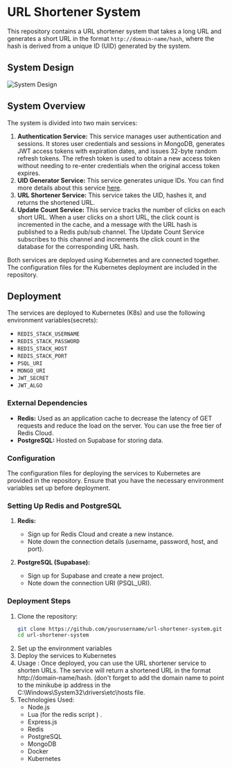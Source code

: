 # URL Shortener System

This repository contains a URL shortener system that takes a long URL and generates a short URL in the format `http://domain-name/hash`, where the hash is derived from a unique ID (UID) generated by the system.

## System Design

![System Design](design.png)

## System Overview

The system is divided into two main services:

1. **Authentication Service:** This service manages user authentication and sessions. It stores user credentials and sessions in MongoDB, generates JWT access tokens with expiration dates, and issues 32-byte random refresh tokens. The refresh token is used to obtain a new access token without needing to re-enter credentials when the original access token expires.
2. **UID Generator Service:** This service generates unique IDs. You can find more details about this service [here](https://github.com/Chiheb-Ellefi/Unique_ID_Generator).
3. **URL Shortener Service:** This service takes the UID, hashes it, and returns the shortened URL.
4. **Update Count Service:** This service tracks the number of clicks on each short URL. When a user clicks on a short URL, the click count is incremented in the cache, and a message with the URL hash is published to a Redis pub/sub channel. The Update Count Service subscribes to this channel and increments the click count in the database for the corresponding URL hash.

Both services are deployed using Kubernetes and are connected together. The configuration files for the Kubernetes deployment are included in the repository.

## Deployment

The services are deployed to Kubernetes (K8s) and use the following environment variables(secrets):

- `REDIS_STACK_USERNAME`
- `REDIS_STACK_PASSWORD`
- `REDIS_STACK_HOST`
- `REDIS_STACK_PORT`
- `PSQL_URI`
- `MONGO_URI`
- `JWT_SECRET`
- `JWT_ALGO`

### External Dependencies

- **Redis:** Used as an application cache to decrease the latency of GET requests and reduce the load on the server. You can use the free tier of Redis Cloud.
- **PostgreSQL:** Hosted on Supabase for storing data. 

### Configuration

The configuration files for deploying the services to Kubernetes are provided in the repository. Ensure that you have the necessary environment variables set up before deployment.

### Setting Up Redis and PostgreSQL

1. **Redis:** 
   - Sign up for Redis Cloud and create a new instance.
   - Note down the connection details (username, password, host, and port).

2. **PostgreSQL (Supabase):**
   - Sign up for Supabase and create a new project.
   - Note down the connection URI (PSQL_URI).

### Deployment Steps

1. Clone the repository:
   ```sh
   git clone https://github.com/yourusername/url-shortener-system.git
   cd url-shortener-system
2. Set up the environment variables
3. Deploy the services to Kubernetes
4. Usage :
   Once deployed, you can use the URL shortener service to shorten URLs. The service will return a shortened URL in the format http://domain-name/hash. (don't forget to add the domain name to point to the minikube ip address in the C:\Windows\System32\drivers\etc\hosts file.
5. Technologies Used:
   - Node.js
   - Lua (for the redis script ) .
   - Express.js
   - Redis
   - PostgreSQL
   - MongoDB
   - Docker
   - Kubernetes

